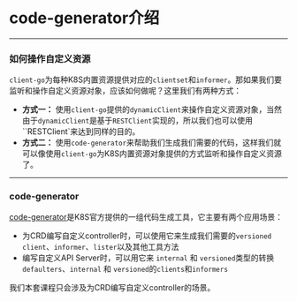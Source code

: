 # code-generator介绍

---

### 如何操作自定义资源

`client-go`为每种K8S内置资源提供对应的`clientset`和`informer`。那如果我们要监听和操作自定义资源对象，应该如何做呢？这里我们有两种方式：

- **方式一：** 使用`client-go`提供的``dynamicClient``来操作自定义资源对象，当然由于``dynamicClient``是基于`RESTClient`实现的，所以我们也可以使用``RESTClient`来达到同样的目的。
- **方式二：** 使用`code-generator`来帮助我们生成我们需要的代码，这样我们就可以像使用`client-go`为K8S内置资源对象提供的方式监听和操作自定义资源了。

---
### code-generator

[code-generator](https://github.com/kubernetes/code-generator)是K8S官方提供的一组代码生成工具，它主要有两个应用场景：

- 为CRD编写自定义controller时，可以使用它来生成我们需要的`versioned client`、`informer`、`lister`以及其他工具方法
- 编写自定义API Server时，可以用它来 `internal` 和 `versioned`类型的转换`defaulters`、`internal` 和 `versioned`的`clients`和`informers`

我们本套课程只会涉及为CRD编写自定义controller的场景。
